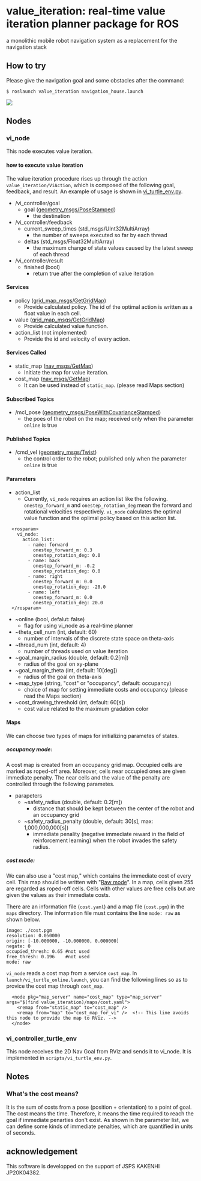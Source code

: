 # value_iteration: real-time value iteration planner package for ROS

a monolithic mobile robot navigation system as a replacement for the navigation stack

## How to try

Please give the navigation goal and some obstacles after the command:

```
$ roslaunch value_iteration navigation_house.launch
```

[![](https://img.youtube.com/vi/vozJNzThUdM/0.jpg)](https://www.youtube.com/watch?v=vozJNzThUdM)

## Nodes

### vi_node

This node executes value iteration.

#### how to execute value iteration

The value iteration procedure rises up through the action `value_iteration/ViAction`, which is composed of the following goal, feedback, and result. An example of usage is shown in [vi_turtle_env.py](https://github.com/ryuichiueda/value_iteration/blob/main/scripts/vi_turtle_env.py).

* /vi_controller/goal
    * goal ([geometry_msgs/PoseStamped](http://docs.ros.org/en/melodic/api/geometry_msgs/html/msg/PoseStamped.html))
        * the destination
* /vi_controller/feedback
    * current_sweep_times (std_msgs/UInt32MultiArray)
        * the number of sweeps executed so far by each thread
    * deltas (std_msgs/Float32MultiArray)
        * the maximum change of state values caused by the latest sweep of each thread
* /vi_controller/result
    * finished (bool)
        * return true after the completion of value iteration

#### Services

* policy ([grid_map_msgs/GetGridMap](http://docs.ros.org/en/kinetic/api/grid_map_msgs/html/srv/GetGridMap.html))
    * Provide calculated policy. The id of the optimal action is written as a float value in each cell.
* value ([grid_map_msgs/GetGridMap](http://docs.ros.org/en/kinetic/api/grid_map_msgs/html/srv/GetGridMap.html))
    * Provide calculated value function.
* action_list (not implemented)
    * Provide the id and velocity of every action.

#### Services Called

* static_map ([nav_msgs/GetMap](http://docs.ros.org/en/api/nav_msgs/html/srv/GetMap.html))
    * Initiate the map for value iteration.
* cost_map ([nav_msgs/GetMap](http://docs.ros.org/en/api/nav_msgs/html/srv/GetMap.html))
    * It can be used instead of `static_map`. (please read Maps section)

#### Subscribed Topics

* /mcl_pose ([geometry_msgs/PoseWithCovarianceStamped](http://docs.ros.org/en/melodic/api/geometry_msgs/html/msg/PoseWithCovarianceStamped.html))
    * the poes of the robot on the map; received only when the parameter `online` is true

#### Published Topics

* /cmd_vel ([geometry_msgs/Twist](http://docs.ros.org/en/melodic/api/geometry_msgs/html/msg/Twist.html))
    * the control order to the robot; published only when the parameter `online` is true


#### Parameters

* action_list
    * Currently, `vi_node` requires an action list like the following. `onestep_forward_m` and `onestep_rotation_deg` mean the forward and rotational velocities respectively. `vi_node` calculates the optimal value function and the oplimal policy based on this action list.

```
  <rosparam>
    vi_node:
      action_list:
        - name: forward
          onestep_forward_m: 0.3
          onestep_rotation_deg: 0.0
        - name: back
          onestep_forward_m: -0.2
          onestep_rotation_deg: 0.0
        - name: right
          onestep_forward_m: 0.0
          onestep_rotation_deg: -20.0
        - name: left
          onestep_forward_m: 0.0
          onestep_rotation_deg: 20.0
  </rosparam>
```

* ~online (bool, defalut: false)
    * flag for using vi_node as a real-time planner
* ~theta_cell_num (int, default: 60) 
    * number of intervals of the discrete state space on theta-axis
* ~thread_num (int, default: 4) 
    * number of threads used on value iteration
* ~goal_margin_radius (double, default: 0.2[m]) 
    * radius of the goal on xy-plane
* ~goal_margin_theta (int, default: 10[deg]) 
    * radius of the goal on theta-axis
* ~map_type (string, "cost" or "occupancy", default: occupancy) 
    * choice of map for setting immediate costs and occupancy (please read the Maps section)
* ~cost_drawing_threshold (int, default: 60[s]) 
    * cost value related to the maximum gradation color

#### Maps

We can choose two types of maps for initializing parametes of states. 

##### occupancy mode: 

A cost map is created from an occupancy grid map. Occupied cells are marked as roped-off area. Moreover, cells near occupied ones are given immediate penalty. The near cells and the value of the penalty are controlled through the following parametes. 

* parapeters
    * ~safety_radius (double, default: 0.2[m]) 
        * distance that should be kept between the center of the robot and an occupancy grid 
    * ~safety_radius_penalty (double, default: 30[s], max: 1,000,000,000[s]) 
        * immediate penality (negative immediate reward in the field of reinforcement learning) when the robot invades the safety radius. 

##### cost mode:

We can also use a "cost map," which contains the immediate cost of every cell. This map should be written with "[Raw mode](http://wiki.ros.org/map_server#Raw)". In a map, cells given 255 are regarded as roped-off cells. Cells with other values are free cells but are given the values as their immediate costs. 

There are an information file (`cost.yaml`) and a map file (`cost.pgm`) in the `maps` directory. The information file must contains the line `mode: raw` as shown below.

```
image: ./cost.pgm
resolution: 0.050000
origin: [-10.000000, -10.000000, 0.000000]
negate: 0
occupied_thresh: 0.65 #not used
free_thresh: 0.196    #not used
mode: raw
```

`vi_node` reads a cost map from a service `cost_map`. In `launch/vi_turtle_online.launch`, you can find the following lines so as to provice the cost map through `cost_map`. 

```
  <node pkg="map_server" name="cost_map" type="map_server" args="$(find value_iteration)/maps/cost.yaml">
    <remap from="static_map" to="cost_map" />
    <remap from="map" to="cost_map_for_vi" />  <!-- This line avoids this node to provide the map to RViz. -->
  </node>
```

### vi_controller_turtle_env

This node receives the 2D Nav Goal from RViz and sends it to vi_node. It is implemented in `scripts/vi_turtle_env.py`.

## Notes

### What's the cost means?

It is the sum of costs from a pose (position + orientation) to a point of goal. The cost means the time. Therefore, it means the time required to reach the goal if immediate penarties don't exist. As shown in the parameter list, we can define some kinds of immediate penalties, which are quantified in units of seconds. 

## acknowledgement

This software is developped on the support of JSPS KAKENHI JP20K04382.

